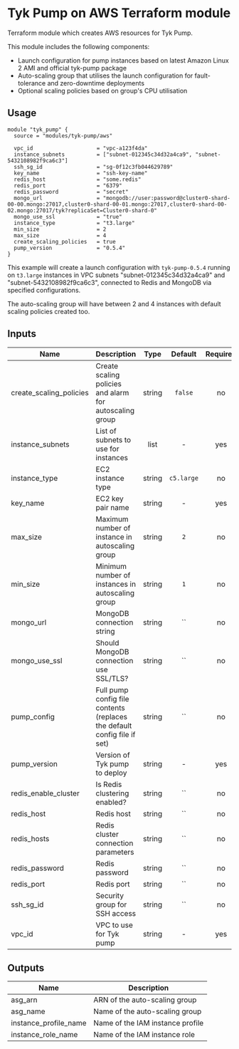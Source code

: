 # Tyk Pump on AWS Terraform module

Terraform module which creates AWS resources for Tyk Pump.

This module includes the following components:
 * Launch configuration for pump instances based on latest Amazon Linux 2 AMI and official tyk-pump package
 * Auto-scaling group that utilises the launch configuration for fault-tolerance and zero-downtime deployments
 * Optional scaling policies based on group's CPU utilisation

## Usage

```hcl
module "tyk_pump" {
  source = "modules/tyk-pump/aws"

  vpc_id                    = "vpc-a123f4da"
  instance_subnets          = ["subnet-012345c34d32a4ca9", "subnet-5432108982f9ca6c3"]
  ssh_sg_id                 = "sg-0f12c3fb044629789"
  key_name                  = "ssh-key-name"
  redis_host                = "some.redis"
  redis_port                = "6379"
  redis_password            = "secret"
  mongo_url                 = "mongodb://user:password@cluster0-shard-00-00.mongo:27017,cluster0-shard-00-01.mongo:27017,cluster0-shard-00-02.mongo:27017/tyk?replicaSet=Cluster0-shard-0"
  mongo_use_ssl             = "true"
  instance_type             = "t3.large"
  min_size                  = 2
  max_size                  = 4
  create_scaling_policies   = true
  pump_version              = "0.5.4"
}
```

This example will create a launch configuration with `tyk-pump-0.5.4` running on `t3.large`  instances in VPC subnets "subnet-012345c34d32a4ca9" and "subnet-5432108982f9ca6c3", connected to Redis and MongoDB via specified configurations.

The auto-scaling group will have between 2 and 4 instances with default scaling policies created too.

## Inputs

| Name | Description | Type | Default | Required |
|------|-------------|:----:|:-----:|:-----:|
| create\_scaling\_policies | Create scaling policies and alarm for autoscaling group | string | `false` | no |
| instance\_subnets | List of subnets to use for instances | list | - | yes |
| instance\_type | EC2 instance type | string | `c5.large` | no |
| key\_name | EC2 key pair name | string | - | yes |
| max\_size | Maximum number of instance in autoscaling group | string | `2` | no |
| min\_size | Minimum number of instances in autoscaling group | string | `1` | no |
| mongo\_url | MongoDB connection string | string | `` | no |
| mongo\_use\_ssl | Should MongoDB connection use SSL/TLS? | string | `` | no |
| pump\_config | Full pump config file contents (replaces the default config file if set) | string | `` | no |
| pump\_version | Version of Tyk pump to deploy | string | - | yes |
| redis\_enable\_cluster | Is Redis clustering enabled? | string | `` | no |
| redis\_host | Redis host | string | `` | no |
| redis\_hosts | Redis cluster connection parameters | string | `` | no |
| redis\_password | Redis password | string | `` | no |
| redis\_port | Redis port | string | `` | no |
| ssh\_sg\_id | Security group for SSH access | string | `` | no |
| vpc\_id | VPC to use for Tyk pump | string | - | yes |

## Outputs

| Name | Description |
|------|-------------|
| asg\_arn | ARN of the auto-scaling group |
| asg\_name | Name of the auto-scaling group |
| instance\_profile\_name | Name of the IAM instance profile |
| instance\_role\_name | Name of the IAM instance role |
